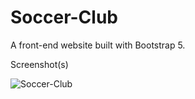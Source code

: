 # Soccer-Club
 A front-end website built with Bootstrap 5.
 
 Screenshot(s)
 

![Soccer-Club](https://user-images.githubusercontent.com/25801484/158863389-ccb68ef5-b468-414c-8fd1-88c0142a5f68.png)
